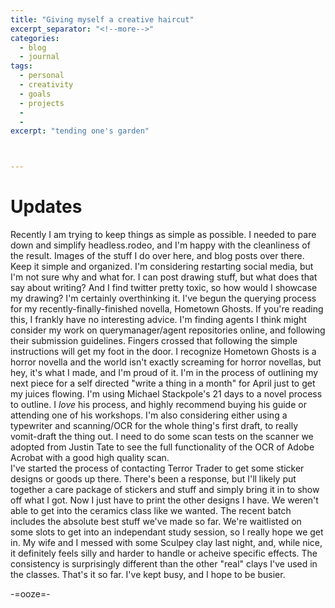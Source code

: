 ```yaml
---
title: "Giving myself a creative haircut"
excerpt_separator: "<!--more-->"
categories:
  - blog
  - journal
tags: 
  - personal
  - creativity
  - goals
  - projects
  - 
  - 
excerpt: "tending one's garden"



---
```


# Updates
Recently I am trying to keep things as simple as possible. I needed to pare down and simplify headless.rodeo, and I'm happy with the cleanliness of the result. Images of the stuff I do over here, and blog posts over there. Keep it simple and organized. 
I'm considering restarting social media, but I'm not sure why and what for. I can post drawing stuff, but what does that say about writing? And I find twitter pretty toxic, so how would I showcase my drawing? I'm certainly overthinking it. 
I've begun the querying process for my recently-finally-finished novella, Hometown Ghosts. If you're reading this, I frankly have no interesting advice. I'm finding agents I think might consider my work on querymanager/agent repositories online, and following their submission guidelines. Fingers crossed that following the simple instructions will get my foot in the door. I recognize Hometown Ghosts is a horror novella and the world isn't exactly screaming for horror novellas, but hey, it's what I made, and I'm proud of it.
I'm in the process of outlining my next piece for a self directed "write a thing in a month" for April just to get my juices flowing. I'm using Michael Stackpole's 21 days to a novel process to outline. I *love* his process, and highly recommend buying his guide or attending one of his workshops.
I'm also considering either using a typewriter and scanning/OCR for the whole thing's first draft, to really vomit-draft the thing out. I need to do some scan tests on the scanner we adopted from Justin Tate to see the full functionality of the OCR of Adobe Acrobat with a good high quality scan.  
I've started the process of contacting Terror Trader to get some sticker designs or goods up there. There's been a response, but I'll likely put together a care package of stickers and stuff and simply bring it in to show off what I got. Now I just have to print the other designs I have. 
We weren't able to get into the ceramics class like we wanted. The recent batch includes the absolute best stuff we've made so far. We're waitlisted on some slots to get into an independant study session, so I really hope we get in. My wife and I messed with some Sculpey clay last night, and, while nice, it definitely feels silly and harder to handle or acheive specific effects. The consistency is surprisingly different than the other "real" clays I've used in the classes. 
That's it so far. I've kept busy, and I hope to be busier. 

-=ooze=-


